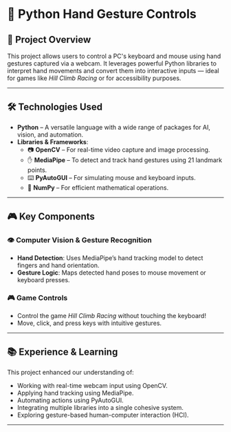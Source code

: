 # 🤖 Python Hand Gesture Controls

## 🧠 Project Overview

This project allows users to control a PC's keyboard and mouse using hand gestures captured via a webcam. It leverages powerful Python libraries to interpret hand movements and convert them into interactive inputs — ideal for games like *Hill Climb Racing* or for accessibility purposes.

---

## 🛠️ Technologies Used

- **Python** – A versatile language with a wide range of packages for AI, vision, and automation.
- **Libraries & Frameworks**:
  - 📷 **OpenCV** – For real-time video capture and image processing.
  - ✋ **MediaPipe** – To detect and track hand gestures using 21 landmark points.
  - ⌨️ **PyAutoGUI** – For simulating mouse and keyboard inputs.
  - 🔢 **NumPy** – For efficient mathematical operations.
 

---

## 🎮 Key Components

### 👁️ Computer Vision & Gesture Recognition

- **Hand Detection**: Uses MediaPipe’s hand tracking model to detect fingers and hand orientation.
- **Gesture Logic**: Maps detected hand poses to mouse movement or keyboard presses.

### 🎮 Game Controls

- Control the game *Hill Climb Racing* without touching the keyboard!
- Move, click, and press keys with intuitive gestures.

---

## 📚 Experience & Learning

This project enhanced our understanding of:
- Working with real-time webcam input using OpenCV.
- Applying hand tracking using MediaPipe.
- Automating actions using PyAutoGUI.
- Integrating multiple libraries into a single cohesive system.
- Exploring gesture-based human-computer interaction (HCI).

---
